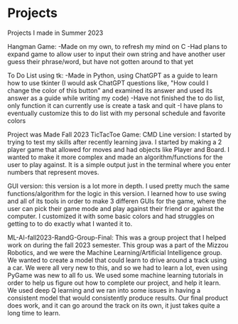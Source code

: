 # Projects
Projects I made in Summer 2023

Hangman Game: 
  -Made on my own, to refresh my mind on C
  -Had plans to expand game to allow user to input their own string and have another user guess their phrase/word, but have not gotten around to that yet

To Do List using tk:
  -Made in Python, using ChatGPT as a guide to learn how to use tkinter (I would ask ChatGPT questions like, "How could I change the color of this button" and examined its answer and used its answer as a guide while writing my code)
  -Have not finished the to do list, only function it can currently use is create a task and quit
  -I have plans to eventually customize this to do list with my personal schedule and favorite colors


Project was Made Fall 2023
  TicTacToe Game:
  CMD Line version: I started by trying to test my skills after recently learning java. I started by making a 2 player game that allowed for moves and had objects like Player and Board.
  I wanted to make it more complex and made an algorithm/functions for the user to play against. It is a simple output just in the terminal where you enter numbers that represent moves.

  GUI version: this version is a lot more in depth. I used pretty much the same functions/algorithm for the logic in this version. I learned how to use swing and all of its tools in order to make 3 differen GUIs for the game, where the user can pick their game mode and play against their friend or against the computer. I customized it with some basic colors and had struggles on getting to to do exactly what I wanted it to. 


  ML-AI-fall2023-RandG-Group-Final:
  This was a group project that I helped work on during the fall 2023 semester. This group was a part of the Mizzou Robotics, and we were the Machine Learning/Artificial Intelligence group. We wanted to create a model that could learn to drive around a track using a car. We were all very new to this, and so we had to learn a lot, even using PyGame was new to all fo us. We used some machine learning tutorials in order to help us figure out how to complete our project, and help it learn. We used deep Q learning and we ran into some issues in having a consistent model that would consistently produce results. Our final product does work, and it can go around the track on its own, it just takes quite a long time to learn. 
